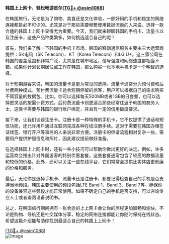 **韩国上上网卡，轻松畅游首尔[[TG💪+ @esim1088](https://t.me/s/esim1088)]**

在韩国旅行，无论是为了购物、美食还是文化体验，一部好用的手机和稳定的网络连接都是必不可少的。尤其是对于那些需要频繁使用数据流量的人来说，选择一款合适的韩国上上网卡显得尤为重要。今天，我们就来聊聊韩国的手机卡、流量卡以及注册卡，这些产品种类繁多，如何挑选适合自己的呢？

首先，我们来了解一下韩国的手机卡市场。韩国的移动通信服务主要由三大运营商提供：SK电讯（SK Telecom）、KT（Korea Telecom）和LG U+。这三家公司在韩国的覆盖范围都非常广泛，尤其是在城市地区，信号强度和网络速度都相当不错。如果你计划长期居住或工作在韩国，那么购买一张本地手机卡是一个明智的选择。

对于短期游客来说，韩国的流量卡是更为常见的选择。流量卡通常分为预付费和后付费两种模式。预付费流量卡适合短期停留的旅客，用户可以根据自己的需求购买不同容量的数据包。比如，你可以选择每天500MB或者1GB的日套餐，也可以选择更灵活的按需计费方式。后付费流量卡则更适合那些经常往返于韩国的商务人士，这类卡需要与韩国的银行账户绑定，并且有一定的信用额度要求。

接下来，让我们谈谈注册卡。注册卡是一种特殊的手机卡，它不仅提供了通话和短信功能，还允许用户通过互联网完成各种在线注册手续。这对于需要在韩国办理签证续签、银行开户等事务的人来说非常方便。注册卡的申请流程相对复杂一些，需要用户提供护照信息和照片，因此建议提前做好准备。

在选择韩国上上网卡时，还有一些小技巧可以帮助你做出更好的决定。例如，许多运营商会推出针对外国游客的特别优惠套餐，这些套餐通常包含了较高的数据流量和较低的价格。此外，还可以关注一些在线平台，它们常常会提供比实体店更低廉的价格和服务。

最后，无论你是选择手机卡、流量卡还是注册卡，都要记得检查自己的手机是否支持当地频段。韩国主要使用的频段包括LTE Band 1、Band 3、Band 7等，确保你的设备兼容这些频段才能正常使用。如果不确定自己的手机是否支持，可以咨询专业人士或者查阅设备说明书。

总之，在韩国旅行期间拥有一张合适的上上网卡会让你的旅程更加顺畅和愉快。不论是购物、导航还是社交媒体分享，稳定的网络连接都能让你随时保持在线状态。希望这篇介绍能帮助你找到最适合自己的韩国上上网卡！

[[TG💪+ @esim1088](https://t.me/s/esim1088)]  
![Image](https://i.postimg.cc/4NQfJmqS/Snipaste-2025-05-13-00-14-12.png)